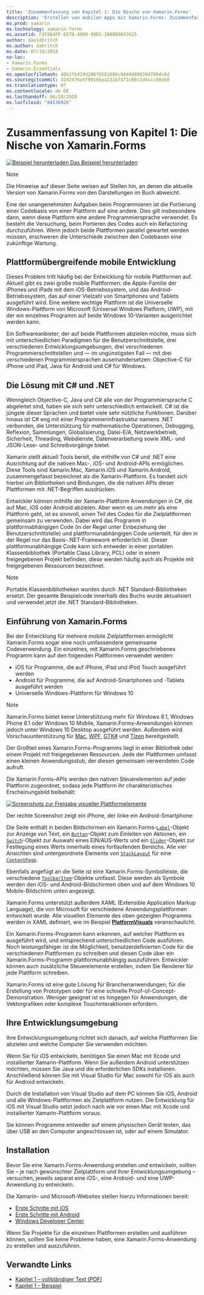 ```yaml
---
title: 'Zusammenfassung von Kapitel 1: Die Nische von Xamarin.Forms'
description: 'Erstellen von mobilen Apps mit Xamarin.Forms: Zusammenfassung von Kapitel 1: Die Nische von Xamarin.Forms'
ms.prod: xamarin
ms.technology: xamarin-forms
ms.assetid: F3F864FF-EE70-49D0-90D1-388889037625
author: davidbritch
ms.author: dabritch
ms.date: 07/19/2018
no-loc:
- Xamarin.Forms
- Xamarin.Essentials
ms.openlocfilehash: 48b2fb429d206f6582886c94d4d99839d790dc8d
ms.sourcegitcommit: 32d2476a5f9016baa231b7471c88c1d4ccc08eb8
ms.translationtype: HT
ms.contentlocale: de-DE
ms.lasthandoff: 06/18/2020
ms.locfileid: "84136926"
---
```

# <a name="summary-of-chapter-1-how-does-xamarinforms-fit-in"></a>Zusammenfassung von Kapitel 1: Die Nische von Xamarin.Forms

[![Beispiel herunterladen](~/media/shared/download.png) Das Beispiel herunterladen](https://github.com/xamarin/xamarin-forms-book-samples/tree/master/Chapter01)

> [!NOTE]
> Die Hinweise auf dieser Seite weisen auf Stellen hin, an denen die aktuelle Version von Xamarin.Forms von den Darstellungen im Buch abweicht.

Eine der unangenehmsten Aufgaben beim Programmieren ist die Portierung einer Codebasis von einer Plattform auf eine andere. Dies gilt insbesondere dann, wenn diese Plattform eine andere Programmiersprache verwendet. Es besteht die Versuchung, beim Portieren des Codes auch ein Refactoring durchzuführen. Wenn jedoch beide Plattformen parallel gewartet werden müssen, erschweren die Unterschiede zwischen den Codebasen eine zukünftige Wartung.

## <a name="cross-platform-mobile-development"></a>Plattformübergreifende mobile Entwicklung

Dieses Problem tritt häufig bei der Entwicklung für mobile Plattformen auf. Aktuell gibt es zwei große mobile Plattformen: die Apple-Familie der iPhones und iPads mit dem iOS-Betriebssystem, und das Android-Betriebssystem, das auf einer Vielzahl von Smartphones und Tablets ausgeführt wird. Eine weitere wichtige Plattform ist die Universelle Windows-Plattform von Microsoft (Universal Windows Platform, UWP), mit der ein einzelnes Programm auf beide Windows 10-Varianten ausgerichtet werden kann.

Ein Softwareanbieter, der auf beide Plattformen abzielen möchte, muss sich mit unterschiedlichen Paradigmen für die Benutzerschnittstelle, drei verschiedenen Entwicklungsumgebungen, drei verschiedenen Programmierschnittstellen und &mdash; im ungünstigsten Fall &mdash; mit drei verschiedenen Programmiersprachen auseinandersetzen: Objective-C für iPhone und iPad, Java für Android und C# für Windows.

## <a name="the-c-and-net-solution"></a>Die Lösung mit C# und .NET

Wenngleich Objective-C, Java und C# alle von der Programmiersprache C abgeleitet sind, haben sie sich sehr unterschiedlich entwickelt. C# ist die jüngste dieser Sprachen und bietet viele sehr nützliche Funktionen. Darüber hinaus ist C# eng mit einer Programmierinfrastruktur namens .NET verbunden, die Unterstützung für mathematische Operationen, Debugging, Reflexion, Sammlungen, Globalisierung, Datei-E/A, Netzwerkbetrieb, Sicherheit, Threading, Webdienste, Datenverarbeitung sowie XML- und JSON-Lese- und Schreibvorgänge bietet.

Xamarin stellt aktuell Tools bereit, die mithilfe von C# und .NET eine Ausrichtung auf die nativen Mac-, iOS- und Android-APIs ermöglichen. Diese Tools sind Xamarin.Mac, Xamarin.iOS und Xamarin.Android, zusammengefasst bezeichnet als die Xamarin-Plattform. Es handelt sich hierbei um Bibliotheken und Bindungen, die die nativen APIs dieser Plattformen mit .NET-Begriffen ausdrücken.

Entwickler können mithilfe der Xamarin-Plattform Anwendungen in C#, die auf Mac, iOS oder Android abzielen. Aber wenn es um mehr als eine Plattform geht, ist es sinnvoll, einen Teil des Codes für die Zielplattformen gemeinsam zu verwenden. Dabei wird das Programm in plattformabhängigen Code (in der Regel unter Einbeziehung der Benutzerschnittstelle) und plattformunabhängigen Code unterteilt, für den in der Regel nur das Basis-.NET-Framework erforderlich ist. Dieser plattformunabhängige Code kann sich entweder in einer portablen Klassenbibliothek (Portable Class Library, PCL) oder in einem freigegebenen Projekt befinden, diese werden häufig auch als Projekte mit freigegebenen Ressourcen bezeichnet.

> [!NOTE]
> Portable Klassenbibliotheken wurden durch .NET Standard-Bibliotheken ersetzt. Der gesamte Beispielcode innerhalb des Buchs wurde aktualisiert und verwendet jetzt die .NET Standard-Bibliotheken.

## <a name="introducing-xamarinforms"></a>Einführung von Xamarin.Forms

Bei der Entwicklung für mehrere mobile Zielplattformen ermöglicht Xamarin.Forms sogar eine noch umfassendere gemeinsame Codeverwendung. Ein einzelnes, mit Xamarin.Forms geschriebenes Programm kann auf den folgenden Plattformen verwendet werden:

- iOS für Programme, die auf iPhone, iPad und iPod Touch ausgeführt werden
- Android für Programme, die auf Android-Smartphones und -Tablets ausgeführt werden
- Universelle Windows-Plattform für Windows 10

> [!NOTE]
> Xamarin.Forms bietet keine Unterstützung mehr für Windows 8.1, Windows Phone 8.1 oder Windows 10 Mobile, Xamarin.Forms-Anwendungen können jedoch unter Windows 10 Desktop ausgeführt werden. Außerdem wird Vorschauunterstützung für [Mac](~/xamarin-forms/platform/other/mac.md), [WPF](~/xamarin-forms/platform/other/wpf.md), [GTK#](~/xamarin-forms/platform/other/gtk.md) und [Tizen](~/xamarin-forms/platform/other/tizen.md) bereitgestellt.

Der Großteil eines Xamarin.Forms-Programms liegt in einer Bibliothek oder einem Projekt mit freigegebenen Ressourcen. Jede der Plattformen umfasst einen kleinen Anwendungsstub, der diesen gemeinsam verwendeten Code aufruft.

Die Xamarin.Forms-APIs werden den nativen Steuerelementen auf jeder Plattform zugeordnet, sodass jede Plattform ihr charakteristisches Erscheinungsbild beibehält:

[![Screenshots zur Freigabe visueller Plattformelemente](images/ch01fg03-small.png "Xamarin.Forms-Steuerelemente auf jeder Plattform")](images/ch01fg03-large.png#lightbox "Xamarin.Forms-Steuerelemente auf jeder Plattform")

Der rechte Screenshot zeigt ein iPhone, der linke ein Android-Smartphone:

Die Seite enthält in beiden Bildschirmen ein Xamarin.Forms-[`Label`](xref:Xamarin.Forms.Label)-Objekt zur Anzeige von Text, ein [`Button`](xref:Xamarin.Forms.Button)-Objekt zum Einleiten von Aktionen, ein [`Switch`](xref:Xamarin.Forms.Switch)-Objekt zur Auswahl eines EIN/AUS-Werts und ein [`Slider`](xref:Xamarin.Forms.Slider)-Objekt zur Festlegung eines Werts innerhalb eines fortlaufenden Bereichs. Alle vier Ansichten sind untergeordnete Elemente von [`StackLayout`](xref:Xamarin.Forms.StackLayout) für eine [`ContentPage`](xref:Xamarin.Forms.ContentPage).

Ebenfalls angefügt an die Seite ist eine Xamarin.Forms-Symbolleiste, die verschiedene [`ToolbarItem`](xref:Xamarin.Forms.ToolbarItem)-Objekte umfasst. Diese werden als Symbole werden den iOS- und Android-Bildschirmen oben und auf dem Windows 10 Mobile-Bildschirm unten angezeigt.

Xamarin.Forms unterstützt außerdem XAML (Extensible Application Markup Language), die von Microsoft für verschiedene Anwendungsplattformen entwickelt wurde. Alle visuellen Elemente des oben gezeigten Programms werden in XAML definiert, wie im Beispiel [**PlatformVisuals**](https://github.com/xamarin/xamarin-forms-book-samples/tree/master/Chapter01/PlatformVisuals) veranschaulicht.

Ein Xamarin.Forms-Programm kann erkennen, auf welcher Plattform es ausgeführt wird, und entsprechend unterschiedlichen Code ausführen. Noch leistungsfähiger ist die Möglichkeit, benutzerdefinierten Code für die verschiedenen Plattformen zu schreiben und diesen Code über ein Xamarin.Forms-Programm plattformunabhängig auszuführen. Entwickler können auch zusätzliche Steuerelemente erstellen, indem Sie Renderer für jede Plattform schreiben.

Xamarin.Forms ist eine gute Lösung für Branchenanwendungen, für die Erstellung von Prototypen oder für eine schnelle Proof-of-Concept-Demonstration. Weniger geeignet ist es hingegen für Anwendungen, die Vektorgrafiken oder komplexe Touchinteraktionen erfordern.

## <a name="your-development-environment"></a>Ihre Entwicklungsumgebung

Ihre Entwicklungsumgebung richtet sich danach, auf welche Plattformen Sie abzielen und welche Computer Sie verwenden möchten.

Wenn Sie für iOS entwickeln, benötigen Sie einen Mac mit Xcode und installierter Xamarin-Plattform. Wenn Sie außerdem Android unterstützen möchten, müssen Sie Java und die erforderlichen SDKs installieren. Anschließend können Sie mit Visual Studio für Mac sowohl für iOS als auch für Android entwickeln.

Durch die Installation von Visual Studio auf dem PC können Sie iOS, Android und alle Windows-Plattformen als Zielplattform nutzen. Die Entwicklung für iOS mit Visual Studio setzt jedoch nach wie vor einen Mac mit Xcode und installierter Xamarin-Plattform voraus.

Sie können Programme entweder auf einem physischen Gerät testen, das über USB an den Computer angeschlossen ist, oder auf einem Simulator.

## <a name="installation"></a>Installation

Bevor Sie eine Xamarin.Forms-Anwendung erstellen und entwickeln, sollten Sie – je nach gewünschter Zielplattform und Ihrer Entwicklungsumgebung – versuchen, jeweils separat eine iOS-, eine Android- und eine UWP-Anwendung zu entwickeln.

Die Xamarin- und Microsoft-Websites stellen hierzu Informationen bereit:

- [Erste Schritte mit iOS](~/ios/get-started/index.md)
- [Erste Schritte mit Android](~/android/get-started/index.md)
- [Windows Developer Center](https://dev.windows.com)

Wenn Sie Projekte für die einzelnen Plattformen erstellen und ausführen können, sollten Sie keine Probleme haben, eine Xamarin.Forms-Anwendung zu erstellen und auszuführen.

## <a name="related-links"></a>Verwandte Links

- [Kapitel 1 – vollständiger Text (PDF)](https://download.xamarin.com/developer/xamarin-forms-book/XamarinFormsBook-Ch01-Apr2016.pdf)
- [Kapitel 1 – Beispiel](https://github.com/xamarin/xamarin-forms-book-samples/tree/master/Chapter01)
